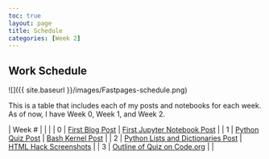 ```yaml
---
toc: true
layout: page
title: Schedule
categories: [Week 2]
---
```


## Work Schedule

![]({{ site.baseurl }}/images/Fastpages-schedule.png)

This is a table that includes each of my posts and notebooks for each week. As of now, I have Week 0, Week 1, and Week 2.

| Week # |  |  |
| 0 | [First Blog Post](https://taykimmy.github.io/VSCodeProject/markdown/week%200/2022/08/22/My-First-Post.html) | [First Jupyter Notebook Post](https://taykimmy.github.io/VSCodeProject/jupyter/week%200/2022/08/22/My-First-Jupyter-Notebook.html) |
| 1 | [Python Quiz Post](https://taykimmy.github.io/VSCodeProject/jupyter/week%201/2022/08/26/Python-Quiz.html) | [Bash Kernel Post](https://taykimmy.github.io/VSCodeProject/jupyter/week%201/2022/08/23/Bash-Kernel.html) |
| 2 | [Python Lists and Dictionaries Post](https://taykimmy.github.io/VSCodeProject/jupyter/week%202/2022/08/30/Python-Lists-Dictionaries.html) | [HTML Hack Screenshots](https://taykimmy.github.io/VSCodeProject/markdown/week%202/2022/09/01/Changing-Theme.html) |
| 3 | [Outline of Quiz on Code.org](https://taykimmy.github.io/VSCodeProject/markdown/week%203/2022/09/06/AppLab-Quiz.html) |  |